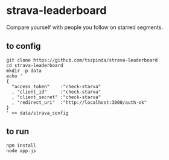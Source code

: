 # strava-leaderboard

Compare yourself with people you follow on starred segments.

## to config
```
git clone https://github.com/tszpinda/strava-leaderboard
cd strava-leaderboard
mkdir -p data
echo '
{                                                                
  "access_token"    :"check-starva"
  , "client_id"     :"check-starva"
  , "client_secret" :"check-starva"
  , "redirect_uri"  :"http://localhost:3000/auth-ok"
}
' >> data/strava_config
```

## to run
```
npm install
node app.js
```
